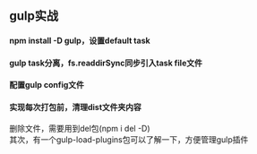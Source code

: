 ## gulp实战
#### npm install -D gulp，设置default task

#### gulp task分离，fs.readdirSync同步引入task file文件

#### 配置gulp config文件

#### 实现每次打包前，清理dist文件夹内容  
删除文件，需要用到del包(npm i del -D)  
其次，有一个gulp-load-plugins包可以了解一下，方便管理gulp插件  
